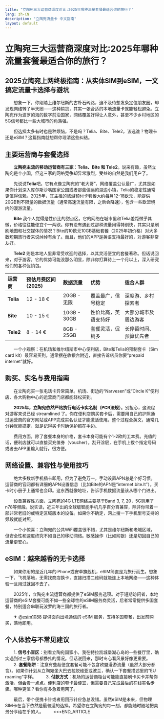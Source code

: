 ```yaml
---
title: "立陶宛三大运营商深度对比:2025年哪种流量套餐最适合你的旅行？"
lang: zh-CN
description: "立陶宛流量卡 中文指南"
layout: default
---
```

# 立陶宛三大运营商深度对比:2025年哪种流量套餐最适合你的旅行？

## 2025立陶宛上网终极指南：从实体SIM到eSIM，一文搞定流量卡选择与避坑

　　想象一下，你刚踏上维尔纽斯的古朴石砖路，迫不及待想发条定位朋友圈，却发现网络转了半天圈——这种尴尬，其实一张合适的本地流量卡就能轻松避免。立陶宛作为波罗的海的数字前沿国家，网络覆盖好得让人意外，甚至不少乡村地区的5G信号都比一些大城市的角落强。

　　但选择太多有时也是种烦恼，不是吗？Telia、Bite、Tele2，该选谁？物理卡还是eSIM？这篇指南就想帮你理清这些纠结。

## 主要运营商与套餐选择

　　**立陶宛主流的移动运营商有三家：Telia、Bite 和 Tele2**。说来有趣，虽然立陶宛是个小国，但这三家的网络竞争却异常激烈，受益的自然是我们用户了。

　　先说说**Telia**吧。它有点像立陶宛的“老大哥”，网络覆盖公认最广，尤其是如果你计划深入库尔斯沙嘴国家公园或者那些偏远的湖边小镇，Telia的稳定性通常更值得信赖。2025年，其主推的旅游预付卡套餐大约每月12-18欧元，能提供20GB到不限量的数据流量（通常高速流量有限，之后会降速），包含一些欧盟境内的漫游流量。

　　**Bite** 我个人觉得是性价比的甜点区。它的网络在城市里和Telia差距微乎其微，价格往往能便宜个一两欧。你有没有遇到过那种流量用得特别快，其实只是刷刷地图和社交媒体的情况？Bite的10欧元10GB基础套餐（2025年初价格）对大多数短期旅行者来说绰绰有余了。而且，他们的APP是英语支持最好的，对游客非常友好。

　　**Tele2** 则是本地人里非常受欢迎的选择，以其灵活便宜的套餐著称。但话说回来，对于游客，它的优势可能没那么明显，除非你打算待上一个月以上，深入研究他们的各种促销包。

| 运营商 | 预估月费区间 (2025) | 数据流量 | 优势 | 适合人群 |
| :--- | :--- | :--- | :--- | :--- |
| **Telia** | 12 - 18 € | 20GB - 无限 | 覆盖最广，信号稳定 | 深度游、乡村探索者 |
| **Bite** | 10 - 15 € | 10GB - 30GB | 性价比高，英语支持好 | 大部分城市及周边游客 |
| **Tele2** | 8 - 14 € | 8GB - 25GB | 套餐灵活，促销多 | 长停留时间、预算优先者 |

　　一个小观察：在机场和维尔纽斯市中心便利店，Bite和Telia的预制套卡（Sim card kit）最容易买到，通常摆在收银台附近，直接告诉店员你要“prepaid internet”就好。

## 购买、实名与费用指南

　　在立陶宛买一张电话卡异常简单。机场、街边的“Narvesen”或“Circle K”便利店、各大购物中心的运营商门店都能轻松买到。

　　**2025年，立陶宛依然严格执行电话卡实名制（PCR法规）**。别担心，这流程对游客来说已经 streamlined 了。你在便利店购买套卡后，需要用自己的护照通过运营商的官方网站或APP完成实名认证才能激活使用。整个过程全英文，通常几分钟就能搞定，就是记得买卡时确保护照在手边。

　　费用方面，除了套餐本身的价格，套卡本身可能有个1-2欧的工本费。充值的话，便利店就可以直接买充值券（voucher），刮开涂层，在手机上拨个指定号码或者去APP里输入就行，很方便。

## 网络设置、兼容性与使用技巧

　　绝大多数新手机插卡即用，但为了避免万一，手动设置APN总是个好习惯。运营商的官网都有详细的APN设置信息（比如Bite的APN是“internet.bite.lt”），买卡时小册子上通常也会印。这东西就像地址，告诉手机数据流量该从哪个门进出。

　　设备兼容性方面，立陶宛的4G LTE网络主要基于Band 3, 7, 20，5G则用了n78等频段。说实话，近三年出的全球版智能手机几乎百分百兼容，除非你带着一部非常老旧的或特定区域版本的设备。如果你不确定，网上搜一下手机型号支持的频段就能对照。

　　一个小惊喜：立陶宛的公共WiFi覆盖很不错，尤其是维尔纽斯和老城区域，但安全性和速度终究不如自己的移动网络。敏感操作（比如网银）还是切回自己的流量更安心。

## eSIM：越来越香的无卡选择

　　如果你用的是近几年的iPhone或安卓旗舰机，eSIM简直是为旅行而生。想象一下，飞机落地，无需找商店换卡，直接扫描二维码就能连上本地网络——这种体验一旦用过就回不去了。

　　2025年，立陶宛主流运营商都提供了eSIM服务选项。对于短期访问者，本地运营商的eSIM套餐可能不如一些全球性的eSIM服务商灵活，后者常常提供多国套餐，特别适合串联玩波罗的海三国的旅行者。

　　✈ [@esim1088](https://t.me/s/esim1088) 提供面向出境通信的 eSIM 服务，支持多国套餐，出发前购买，落地即用。

## 个人体验与不常见建议

　　1.  **信号小盲区**：别看立陶宛国家小，我在特拉凯城堡湖心岛的一些餐厅里，确实遇到过三家信号都挣扎的情况。但话说回来，那时专心看风景好像更重要。
　　2.  **套餐陷阱**：注意有些超便宜套餐可能不包含欧盟漫游流量（虽然大部分都含）。如果你计划从立陶宛坐大巴去拉脱维亚或波兰，确认一下套餐描述里的“EU roaming”字样。
　　3.  **付款方式**：机场的运营商柜台可能能直接刷卡买卡并帮你激活，但会贵一点点。便利店的套卡最便宜，但需要自己完成最后的在线实名步骤。哪种更值？看你有多急着用网了。

　　最后，带个便携卡针或者用回形针应急总没错。虽然eSIM是未来，但物理SIM卡在当下依然是最普适的选择。希望你在立陶宛的每一刻，都能随时随地把美景分享给在乎的人。
　　<<<END_ARTICLE
